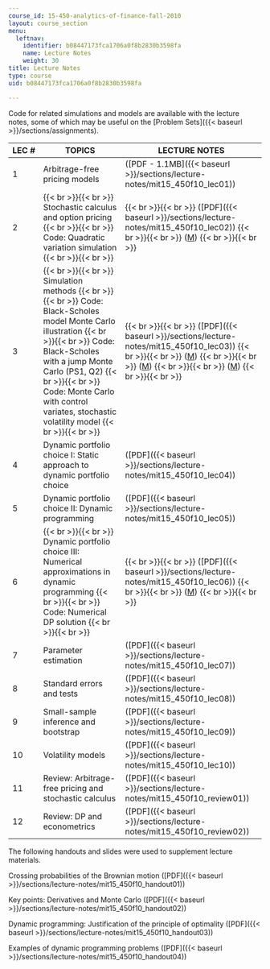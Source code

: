 ```yaml
---
course_id: 15-450-analytics-of-finance-fall-2010
layout: course_section
menu:
  leftnav:
    identifier: b08447173fca1706a0f8b2830b3598fa
    name: Lecture Notes
    weight: 30
title: Lecture Notes
type: course
uid: b08447173fca1706a0f8b2830b3598fa

---
```


Code for related simulations and models are available with the lecture notes, some of which may be useful on the [Problem Sets]({{< baseurl >}}/sections/assignments).

| LEC # | TOPICS | LECTURE NOTES |
| --- | --- | --- |
| 1 | Arbitrage-free pricing models | ([PDF - 1.1MB]({{< baseurl >}}/sections/lecture-notes/mit15_450f10_lec01)) |
| 2 |  {{< br >}}{{< br >}} Stochastic calculus and option pricing {{< br >}}{{< br >}} Code: Quadratic variation simulation {{< br >}}{{< br >}}  |  {{< br >}}{{< br >}} ([PDF]({{< baseurl >}}/sections/lecture-notes/mit15_450f10_lec02)) {{< br >}}{{< br >}} ([M](/coursemedia/15-450-analytics-of-finance-fall-2010/1cc6f6f38bc11d993b6da8d2f4705d53_supp02.m)) {{< br >}}{{< br >}}  |
| 3 |  {{< br >}}{{< br >}} Simulation methods {{< br >}}{{< br >}} Code: Black-Scholes model Monte Carlo illustration {{< br >}}{{< br >}} Code: Black-Scholes with a jump Monte Carlo (PS1, Q2) {{< br >}}{{< br >}} Code: Monte Carlo with control variates, stochastic volatility model {{< br >}}{{< br >}}  |  {{< br >}}{{< br >}} ([PDF]({{< baseurl >}}/sections/lecture-notes/mit15_450f10_lec03)) {{< br >}}{{< br >}} ([M](/coursemedia/15-450-analytics-of-finance-fall-2010/b9ecd936a2003c7b64cd216015d53d20_supp03a.m)) {{< br >}}{{< br >}} ([M](/coursemedia/15-450-analytics-of-finance-fall-2010/7397bc60a2504f668eb2e4a47fd391f9_supp03b.m)) {{< br >}}{{< br >}} ([M](/coursemedia/15-450-analytics-of-finance-fall-2010/b0d0643e657f0db7fd065f6acced66e3_supp03c.m)) {{< br >}}{{< br >}}  |
| 4 | Dynamic portfolio choice I: Static approach to dynamic portfolio choice | ([PDF]({{< baseurl >}}/sections/lecture-notes/mit15_450f10_lec04)) |
| 5 | Dynamic portfolio choice II: Dynamic programming | ([PDF]({{< baseurl >}}/sections/lecture-notes/mit15_450f10_lec05)) |
| 6 |  {{< br >}}{{< br >}} Dynamic portfolio choice III: Numerical approximations in dynamic programming {{< br >}}{{< br >}} Code: Numerical DP solution {{< br >}}{{< br >}}  |  {{< br >}}{{< br >}} ([PDF]({{< baseurl >}}/sections/lecture-notes/mit15_450f10_lec06)) {{< br >}}{{< br >}} ([M](/coursemedia/15-450-analytics-of-finance-fall-2010/75ee484f5c11d0d0f2204a0f8a64cb8a_supp06.m)) {{< br >}}{{< br >}}  |
| 7 | Parameter estimation | ([PDF]({{< baseurl >}}/sections/lecture-notes/mit15_450f10_lec07)) |
| 8 | Standard errors and tests | ([PDF]({{< baseurl >}}/sections/lecture-notes/mit15_450f10_lec08)) |
| 9 | Small-sample inference and bootstrap | ([PDF]({{< baseurl >}}/sections/lecture-notes/mit15_450f10_lec09)) |
| 10 | Volatility models | ([PDF]({{< baseurl >}}/sections/lecture-notes/mit15_450f10_lec10)) |
| 11 | Review: Arbitrage-free pricing and stochastic calculus | ([PDF]({{< baseurl >}}/sections/lecture-notes/mit15_450f10_review01)) |
| 12 | Review: DP and econometrics | ([PDF]({{< baseurl >}}/sections/lecture-notes/mit15_450f10_review02)) 

The following handouts and slides were used to supplement lecture materials.

Crossing probabilities of the Brownian motion ([PDF]({{< baseurl >}}/sections/lecture-notes/mit15_450f10_handout01))

Key points: Derivatives and Monte Carlo ([PDF]({{< baseurl >}}/sections/lecture-notes/mit15_450f10_handout02))

Dynamic programming: Justification of the principle of optimality ([PDF]({{< baseurl >}}/sections/lecture-notes/mit15_450f10_handout03))

Examples of dynamic programming problems ([PDF]({{< baseurl >}}/sections/lecture-notes/mit15_450f10_handout04))